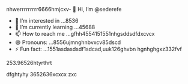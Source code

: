 nhwerrrrrrrrr6666hmjcxv- 👋 Hi, I’m @sederefe
- 👀 I’m interested in ...8536
- 🌱 I’m currently learning ...45688
- 📫 How to reach me ...gfhh4554151551nhgsddsdfdxcvcx
- 😄 Pronouns: ...8556ujmnghnbvxcv85dscd
- ⚡ Fun fact: ...1551asdasdsdf1sdcad,uuk126ghvbn
hgnhghgxz332fvf
<!---sdf456996cvxgfbfffsdfsdchgnghgh
sederefe/sederefe is a ✨ special ✨ repository because its `README.md` (thi88s 53file) appears on yo0266ur GitsdffdHub p
ofvbbvile.
You can click the Preview link to take a look fsdat your fsd45.525xcvcxdasdsadfgdfxcv
--->253.96526htyrthrt
dfghtyhy
3652636xcxcx
zxc

